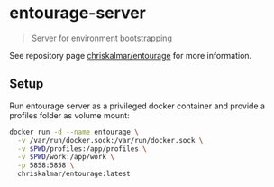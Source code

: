 # entourage-server

> Server for environment bootstrapping

See repository page [chriskalmar/entourage](https://github.com/chriskalmar/entourage) for more information.

## Setup

Run entourage server as a privileged docker container and provide a profiles folder as volume mount:

```sh
docker run -d --name entourage \
  -v /var/run/docker.sock:/var/run/docker.sock \
  -v $PWD/profiles:/app/profiles \
  -v $PWD/work:/app/work \
  -p 5858:5858 \
  chriskalmar/entourage:latest
```
